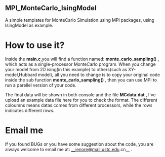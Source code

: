 ## MPI_MonteCarlo_IsingModel
A simple templates for MonteCarlo Simulation using MPI packages, using IsingModel as example.
# How to use it?
Inside the __main.c__,you will find  a function named: __monte_carlo_sampling()__ , which acts as a single-processor MonteCarlo program. When you change your model from 2D ising(in this example) to others(such as XY-model,Hubbard model), all you need to change is to copy your original code inside the sub function __monte_carlo_sampling()__ , then you can use MPI to run a parellel version of your code.
  
The final data will be shown in both console and the file __MCdata.dat__ , I've upload an example data file here for you to check the format. The different coloumns means datas comes from different processors, while the rows indicates different rows.
# Email me
If you found BUGs or you have some suggestion about the code, you are always welcome to email me at: __ienore@mail.ustc.edu.cn__ .

